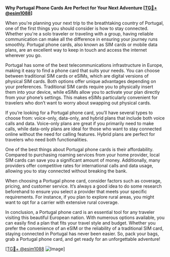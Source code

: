 **Why Portugal Phone Cards Are Perfect for Your Next Adventure [[TG💪+ @esim1088](https://t.me/s/esim1088)]**

When you're planning your next trip to the breathtaking country of Portugal, one of the first things you should consider is how to stay connected. Whether you're a solo traveler or traveling with a group, having reliable communication can make all the difference in ensuring your journey runs smoothly. Portugal phone cards, also known as SIM cards or mobile data plans, are an excellent way to keep in touch and access the internet wherever you go.

Portugal has some of the best telecommunications infrastructure in Europe, making it easy to find a phone card that suits your needs. You can choose between traditional SIM cards or eSIMs, which are digital versions of physical SIM cards. Both options offer unique advantages depending on your preferences. Traditional SIM cards require you to physically insert them into your device, while eSIMs allow you to activate your plan directly from your phone’s settings. This makes eSIMs particularly convenient for travelers who don’t want to worry about swapping out physical cards.

If you’re looking for a Portugal phone card, you’ll have several types to choose from: voice-only, data-only, and hybrid plans that include both voice calls and data. Voice-only plans are great if you primarily need to make calls, while data-only plans are ideal for those who want to stay connected online without the need for calling features. Hybrid plans are perfect for travelers who need both functionalities.

One of the best things about Portugal phone cards is their affordability. Compared to purchasing roaming services from your home provider, local SIM cards can save you a significant amount of money. Additionally, many providers offer competitive rates for international calls and data usage, allowing you to stay connected without breaking the bank.

When choosing a Portugal phone card, consider factors such as coverage, pricing, and customer service. It’s always a good idea to do some research beforehand to ensure you select a provider that meets your specific requirements. For instance, if you plan to explore rural areas, you might want to opt for a carrier with extensive rural coverage.

In conclusion, a Portugal phone card is an essential tool for any traveler visiting this beautiful European nation. With numerous options available, you can easily find a plan that fits your travel style and budget. Whether you prefer the convenience of an eSIM or the reliability of a traditional SIM card, staying connected in Portugal has never been easier. So, pack your bags, grab a Portugal phone card, and get ready for an unforgettable adventure!

[[TG💪+ @esim1088](https://t.me/s/esim1088) ![Image](https://i.postimg.cc/Y0z9fWf4/image.png)]